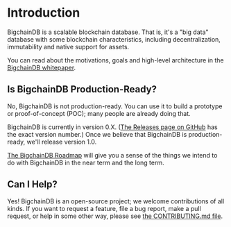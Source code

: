 # Introduction

BigchainDB is a scalable blockchain database. That is, it's a "big data" database with some blockchain characteristics, including decentralization, immutability and native support for assets.

You can read about the motivations, goals and high-level architecture in the [BigchainDB whitepaper](https://www.bigchaindb.com/whitepaper/).


## Is BigchainDB Production-Ready?

No, BigchainDB is not production-ready. You can use it to build a prototype or proof-of-concept (POC); many people are already doing that.

BigchainDB is currently in version 0.X. ([The Releases page on GitHub](https://github.com/bigchaindb/bigchaindb/releases) has the exact version number.) Once we believe that BigchainDB is production-ready, we'll release version 1.0.

[The BigchainDB Roadmap](https://github.com/bigchaindb/org/blob/master/ROADMAP.md) will give you a sense of the things we intend to do with BigchainDB in the near term and the long term.


## Can I Help?

Yes! BigchainDB is an open-source project; we welcome contributions of all kinds. If you want to request a feature, file a bug report, make a pull request, or help in some other way, please see [the CONTRIBUTING.md file](https://github.com/bigchaindb/bigchaindb/blob/master/CONTRIBUTING.md).
